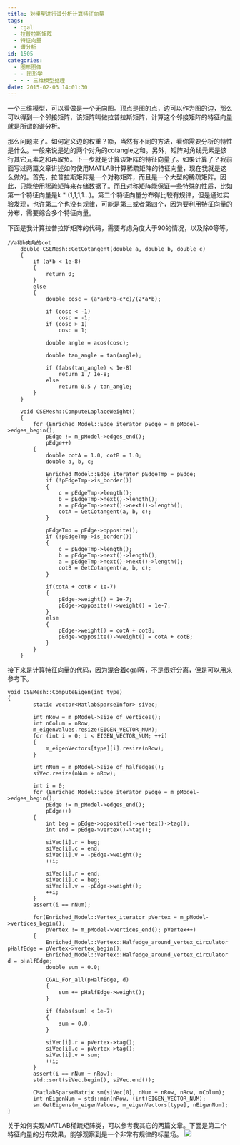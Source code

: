```yaml
---
title: 对模型进行谱分析计算特征向量
tags:
  - cgal
  - 拉普拉斯矩阵
  - 特征向量
  - 谱分析
id: 1505
categories:
  - 图形图像
  - - 图形学
  - - - 三维模型处理
date: 2015-02-03 14:01:30
---
```


一个三维模型，可以看做是一个无向图。顶点是图的点，边可以作为图的边，那么可以得到一个邻接矩阵，该矩阵叫做拉普拉斯矩阵，计算这个邻接矩阵的特征向量就是所谓的谱分析。

那么问题来了。如何定义边的权重？额，当然有不同的方法，看你需要分析的特性是什么。一般来说是边的两个对角的cotangle之和。另外，矩阵对角线元素是该行其它元素之和再取负。下一步就是计算该矩阵的特征向量了。如果计算了？我前面写过两篇文章讲述如何使用MATLAB计算稀疏矩阵的特征向量，现在我就是这么做的。首先，拉普拉斯矩阵是一个对称矩阵，而且是一个大型的稀疏矩阵。因此，只能使用稀疏矩阵来存储数据了。而且对称矩阵能保证一些特殊的性质，比如第一个特征向量是k * (1,1,1,1...)。第二个特征向量分布得比较有规律，但是通过实验发现，也许第二个也没有规律，可能是第三或者第四个，因为要利用特征向量的分布，需要综合多个特征向量。

下面是我计算拉普拉斯矩阵的代码，需要考虑角度大于90的情况，以及除0等等。

``` stylus
//a和b夹角的cot
    double CSEMesh::GetCotangent(double a, double b, double c)
    {
        if (a*b < 1e-8)
        {
            return 0;
        }
        else
        {
            double cosc = (a*a+b*b-c*c)/(2*a*b);

            if (cosc < -1)
                cosc = -1;
            if (cosc > 1)
                cosc = 1;

            double angle = acos(cosc);

            double tan_angle = tan(angle);

            if (fabs(tan_angle) < 1e-8)
                return 1 / 1e-8;
            else
                return 0.5 / tan_angle;
        }
    }

    void CSEMesh::ComputeLaplaceWeight()
    {
        for (Enriched_Model::Edge_iterator pEdge = m_pModel->edges_begin();
            pEdge != m_pModel->edges_end();
            pEdge++)
        {
            double cotA = 1.0, cotB = 1.0;
            double a, b, c;

            Enriched_Model::Edge_iterator pEdgeTmp = pEdge;
            if (!pEdgeTmp->is_border())
            {
                c = pEdgeTmp->length();
                b = pEdgeTmp->next()->length();
                a = pEdgeTmp->next()->next()->length();
                cotA = GetCotangent(a, b, c);
            }

            pEdgeTmp = pEdge->opposite();
            if (!pEdgeTmp->is_border())
            {
                c = pEdgeTmp->length();
                b = pEdgeTmp->next()->length();
                a = pEdgeTmp->next()->next()->length();
                cotB = GetCotangent(a, b, c);
            }

            if(cotA + cotB < 1e-7)
            {
                pEdge->weight() = 1e-7;
                pEdge->opposite()->weight() = 1e-7;
            }
            else
            {
                pEdge->weight() = cotA + cotB;
                pEdge->opposite()->weight() = cotA + cotB;
            }
        }
    }
```

接下来是计算特征向量的代码，因为混合着cgal等，不是很好分离，但是可以用来参考下。

``` stylus
void CSEMesh::ComputeEigen(int type)
{
        static vector<MatlabSparseInfor> siVec;

        int nRow = m_pModel->size_of_vertices();
        int nColum = nRow;
        m_eigenValues.resize(EIGEN_VECTOR_NUM);
        for (int i = 0; i < EIGEN_VECTOR_NUM; ++i)
        {
            m_eigenVectors[type][i].resize(nRow);
        }

        int nNum = m_pModel->size_of_halfedges();
        siVec.resize(nNum + nRow);

        int i = 0;
        for (Enriched_Model::Edge_iterator pEdge = m_pModel->edges_begin();
            pEdge != m_pModel->edges_end();
            pEdge++)
        {
            int beg = pEdge->opposite()->vertex()->tag();
            int end = pEdge->vertex()->tag();

            siVec[i].r = beg;
            siVec[i].c = end;
            siVec[i].v = -pEdge->weight();
            ++i;

            siVec[i].r = end;
            siVec[i].c = beg;
            siVec[i].v = -pEdge->weight();
            ++i;
        }
        assert(i == nNum);

        for(Enriched_Model::Vertex_iterator pVertex = m_pModel->vertices_begin(); 
            pVertex != m_pModel->vertices_end(); pVertex++)
        {
            Enriched_Model::Vertex::Halfedge_around_vertex_circulator pHalfEdge = pVertex->vertex_begin();
            Enriched_Model::Vertex::Halfedge_around_vertex_circulator d = pHalfEdge;
            double sum = 0.0;

            CGAL_For_all(pHalfEdge, d)
            {
                sum += pHalfEdge->weight();
            }

            if (fabs(sum) < 1e-7)
            {
                sum = 0.0;
            }

            siVec[i].r = pVertex->tag();
            siVec[i].c = pVertex->tag();
            siVec[i].v = sum;
            ++i;
        }
        assert(i == nNum + nRow);
        std::sort(siVec.begin(), siVec.end());

        CMatlabSparseMatrix sm(siVec[0], nNum + nRow, nRow, nColum);
        int nEigenNum = std::min(nRow, (int)EIGEN_VECTOR_NUM);
        sm.GetEigens(m_eigenValues, m_eigenVectors[type], nEigenNum);
}
```

关于如何实现MATLAB稀疏矩阵类，可以参考我其它的两篇文章。下面是第二个特征向量的分布效果，能够观察到是一个非常有规律的标量场。
[![](https://c2.staticflickr.com/8/7068/27380408921_bcdfd8ed53_o.png)](https://c2.staticflickr.com/8/7068/27380408921_bcdfd8ed53_o.png)